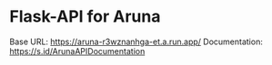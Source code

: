 # Flask-API for Aruna

Base URL: https://aruna-r3wznanhga-et.a.run.app/
Documentation: https://s.id/ArunaAPIDocumentation